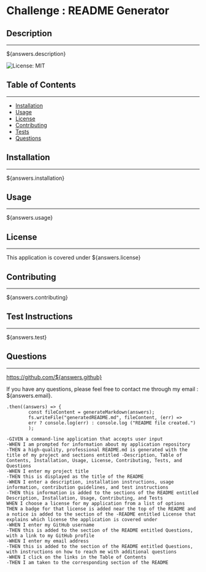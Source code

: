 # Challenge : README Generator

## Description
---
${answers.description}

![License: MIT](https://img.shields.io/badge/License-MIT-yellow.svg)

## Table of Contents
---
- [Installation](#installation)
- [Usage](#usage)
- [License](#license)
- [Contributing](#contributing)
- [Tests](#tests)
- [Questions](#questions)
## Installation
---
${answers.installation}

## Usage
---
${answers.usage}

## License
---
This application is covered under ${answers.license}
## Contributing
---
${answers.contributing}
## Test Instructions
---
${answers.test}
## Questions
----
https://github.com/${answers.github}

If you have any questions, please feel free to contact me through my email : ${answers.email}.
```
.then((answers) => {
        const fileContent = generateMarkdown(answers);
        fs.writeFile("generatedREADME.md", fileContent, (err) =>
        err ? console.log(err) : console.log ("README file created.")
        );

-GIVEN a command-line application that accepts user input
-WHEN I am prompted for information about my application repository
-THEN a high-quality, professional README.md is generated with the title of my project and sections entitled -Description, Table of Contents, Installation, Usage, License, Contributing, Tests, and Questions
-WHEN I enter my project title
-THEN this is displayed as the title of the README
-WHEN I enter a description, installation instructions, usage information, contribution guidelines, and test instructions
-THEN this information is added to the sections of the README entitled Description, Installation, Usage, Contributing, and Tests
WHEN I choose a license for my application from a list of options
THEN a badge for that license is added near the top of the README and a notice is added to the section of the -README entitled License that explains which license the application is covered under
-WHEN I enter my GitHub username
-THEN this is added to the section of the README entitled Questions, with a link to my GitHub profile
-WHEN I enter my email address
-THEN this is added to the section of the README entitled Questions, with instructions on how to reach me with additional questions
-WHEN I click on the links in the Table of Contents
-THEN I am taken to the corresponding section of the README
```